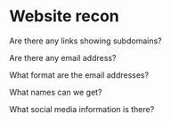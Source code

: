 # Website recon  

Are there any links showing subdomains?

Are there any email address?  

What format are the email addresses?  

What names can we get?  

What social media information is there?  
